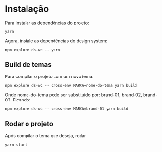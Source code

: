 # Instalação

Para instalar as dependências do projeto:

```
yarn
```

Agora, instale as dependências do design system:

```
npm explore ds-wc -- yarn
```

## Build de temas

Para compilar o projeto com um novo tema:

```
npm explore ds-wc -- cross-env MARCA=nome-do-tema yarn build
```

Onde nome-do-tema pode ser substituído por: brand-01, brand-02, brand-03. Ficando: 
```
npm explore ds-wc -- cross-env MARCA=brand-01 yarn build
```

## Rodar o projeto

Após compilar o tema que deseja, rodar

```
yarn start
```
